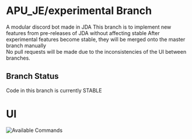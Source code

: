 # APU_JE/experimental Branch
A modular discord bot made in JDA 
This branch is to implement new features from pre-releases of JDA without affecting stable
After experimental features become stable, they will be merged onto the master branch manually\
No pull requests will be made due to the inconsistencies of the UI between branches.
## Branch Status
Code in this branch is currently STABLE
# UI
![Available Commands](https://cdn.discordapp.com/attachments/804865488181788755/850731905837170698/unknown.png)

